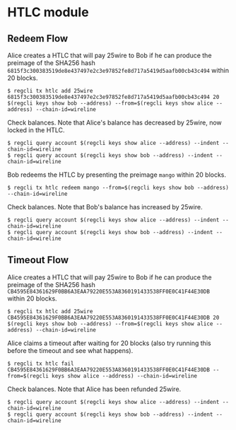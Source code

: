 # HTLC module

## Redeem Flow

Alice creates a HTLC that will pay 25wire to Bob if he can produce the preimage of the SHA256 hash `6815f3c300383519de8e437497e2c3e97852fe8d717a5419d5aafb00cb43c494` within 20 blocks.

```
$ regcli tx htlc add 25wire 6815f3c300383519de8e437497e2c3e97852fe8d717a5419d5aafb00cb43c494 20 $(regcli keys show bob --address) --from=$(regcli keys show alice --address) --chain-id=wireline
```

Check balances. Note that Alice's balance has decreased by 25wire, now locked in the HTLC.

```
$ regcli query account $(regcli keys show alice --address) --indent --chain-id=wireline
$ regcli query account $(regcli keys show bob --address) --indent --chain-id=wireline
```

Bob redeems the HTLC by presenting the preimage `mango` within 20 blocks.

```
$ regcli tx htlc redeem mango --from=$(regcli keys show bob --address) --chain-id=wireline
```

Check balances. Note that Bob's balance has increased by 25wire.

```
$ regcli query account $(regcli keys show alice --address) --indent --chain-id=wireline
$ regcli query account $(regcli keys show bob --address) --indent --chain-id=wireline
```


## Timeout Flow

Alice creates a HTLC that will pay 25wire to Bob if he can produce the preimage of the SHA256 hash `CB4595E84361629F0BB6A3EAA79220E553A8360191433538FF0E0C41F44E30DB ` within 20 blocks.

```
$ regcli tx htlc add 25wire CB4595E84361629F0BB6A3EAA79220E553A8360191433538FF0E0C41F44E30DB 20 $(regcli keys show bob --address) --from=$(regcli keys show alice --address) --chain-id=wireline
```

Alice claims a timeout after waiting for 20 blocks (also try running this before the timeout and see what happens).

```
$ regcli tx htlc fail CB4595E84361629F0BB6A3EAA79220E553A8360191433538FF0E0C41F44E30DB --from=$(regcli keys show alice --address) --chain-id=wireline
```

Check balances. Note that Alice has been refunded 25wire.

```
$ regcli query account $(regcli keys show alice --address) --indent --chain-id=wireline
$ regcli query account $(regcli keys show bob --address) --indent --chain-id=wireline
```